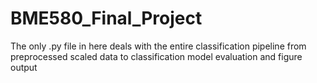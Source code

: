# BME580_Final_Project

The only .py file in here deals with the entire classification pipeline from preprocessed scaled data to classification model evaluation and figure output
